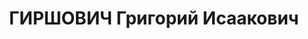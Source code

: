 ---
title: ГИРШОВИЧ Григорий Исаакович
description: 'Род. в 1903, С.-Петербург, еврей, искл. из ВКП(б) в связи с арестом.
  Проживал: Омск. Директор музыкальной школы.

  Арестован 16.08.1936. Обв. по ст. 17-58-8-11 УК РСФСР. Приговор: Верховный суд СССР,
  06.05.1937 – 10 лет ИТЛ с конфискацией имущества и последующим поражением в правах
  на 5 лет.

  Реабилитирован ВК ВС СССР 10.03.1956'
---